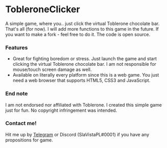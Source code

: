 # TobleroneClicker
A simple game, where you.. just click the virtual Toblerone chocolate bar. That's all (for now). I will add more functions to this game in the future. If you want to make a fork - feel free to do it. The code is open source.

### Features
- Great for fighting boredom or stress. Just launch the game and start clicking the virtual Toblerone chocolate bar. I am not responsible for mouse/touch screen damage as well.
- Available on literally every platform since this is a web game. You just need a web browser that supports HTML5, CSS3 and JavaScript.

### End note
I am not endorsed nor affiliated with Toblerone. I created this simple game just for fun. No copyright infringement was intended.

### Contact me!
Hit me up by [Telegram](https://t.me/slavistapl) or Discord (SlaVistaPL#0001) if you have any propositions for game.
